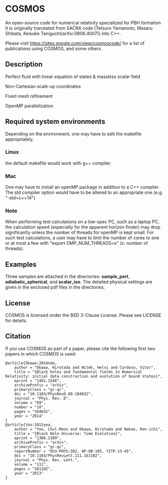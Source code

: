 # COSMOS
<!-- 
[![status](https://joss.theoj.org/papers/af52e7f1b7637bfa68818fde7c1a34de/status.svg)](https://joss.theoj.org/papers/af52e7f1b7637bfa68818fde7c1a34de)
[![DOI](https://zenodo.org/badge/118786602.svg)](https://zenodo.org/badge/latestdoi/118786602) -->

An open-source code for numerical relativity specialized for PBH formation
It is originally translated from SACRA code [Tetsuro Yamamoto, Masaru Shibata, Keisuke Taniguchi(arXiv:0806.4007)] into C++.

Please visit https://sites.google.com/view/cosmoscode/ for a list of publications using COSMOS, and some others.

<!-- ## Getting started
Detailed installation instructions and usage examples are available in
our [wiki](https://github.com/GRChombo/GRChombo/wiki), with the home page giving guidance on where to start. -->

## Description
Perfect fluid with linear equation of states & massless scalar field

Non-Cartesian scale-up coordinates

Fixed mesh refinement

OpenMP parallelization 

## Required system environments
Depending on the environment, one may have to edit the makefile appropriately. 

### Linux
the default makefile would work with g++ compiler.

### Mac
One may have to install an openMP package in addition to a C++ compiler. 
The std compiler option would have to be altered to an appropriate one (e.g. "-std=c++14")

### Note
When performing test calculations on a low-spec PC, such as a laptop PC, the calculation speed (especially for the apparent horizon finder) may drop significantly unless the number of threads for openMP is kept small. For such test calculations, a user may have to limit the number of cores to one or at most a few with "export OMP_NUM_THREADS=x" (x: number of threads).

## Examples
Three samples are attached in the directories: **sample_pert**, **adiabatic_spherical**, and **scalar_iso**. The detailed physical settings are given in the enclosed pdf files in the directories. 

## License
COSMOS is licensed under the BSD 3-Clause License. Please see LICENSE for details.

## Citation
If you use COSMOS as part of a paper, please cite the following first two papers in which COSMOS is used:

```
@article{Okawa:2014nda,
    author = "Okawa, Hirotada and Witek, Helvi and Cardoso, Vitor",
    title = "{Black holes and fundamental fields in Numerical Relativity: initial data construction and evolution of bound states}",
    eprint = "1401.1548",
    archivePrefix = "arXiv",
    primaryClass = "gr-qc",
    doi = "10.1103/PhysRevD.89.104032",
    journal = "Phys. Rev. D",
    volume = "89",
    number = "10",
    pages = "104032",
    year = "2014"
}
@article{Yoo:2013yea,
    author = "Yoo, Chul-Moon and Okawa, Hirotada and Nakao, Ken-ichi",
    title = "{Black Hole Universe: Time Evolution}",
    eprint = "1306.1389",
    archivePrefix = "arXiv",
    primaryClass = "gr-qc",
    reportNumber = "OCU-PHYS:382, AP-GR:105, YITP-13-45",
    doi = "10.1103/PhysRevLett.111.161102",
    journal = "Phys. Rev. Lett.",
    volume = "111",
    pages = "161102",
    year = "2013"
}
```

